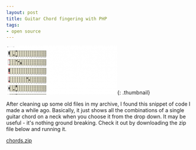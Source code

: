 ```yaml
---
layout: post
title: Guitar Chord fingering with PHP
tags:
- open source
---
```


[![](/uploads/2010/chords-300x133.png)](/uploads/2010/chords.png){: .thumbnail}

After cleaning up some old files in my archive, I found this snippet of code I made a while ago.  Basically, it just shows all the combinations of a single guitar chord on a neck when you choose it from the drop down.  It may be useful - it's nothing ground breaking.  Check it out by downloading the zip file below and running it.

[chords.zip](/uploads/2010/chords.zip)
